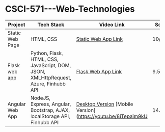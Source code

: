 # CSCI-571---Web-Technologies

Project  | Tech Stack | Video Link | Score | PDF
------------- | ------------- | ------------- | ------------- | -------------
Static Web Page | HTML, CSS | [Static Web App Link](https://youtu.be/avB4zk-Jh7g) | 10/10 | [HW3](https://github.com/arshiashaik/CSCI-571---Web-Technologies/blob/main/HW3_Description.pdf)
Flask web app | Python, Flask, HTML, CSS, JavaScript, DOM, JSON, XMLHttpRequest, Azure, Finhubb API | [Flask Web App Link](https://youtu.be/6PpRAlm_xuw) | 9.5/10 | [HW6](https://github.com/arshiashaik/CSCI-571---Web-Technologies/blob/main/HW6_Description.pdf)
Angular Web App | NodeJS, Express, Angular, Bootstrap, AJAX, localStorage API, Finhubb API | [Desktop Version](https://youtu.be/JWNlCecOP0g) [Mobile Version](https://youtu.be/8iTepaim9kU | 14.4/15 | [HW8](https://github.com/arshiashaik/CSCI-571---Web-Technologies/blob/main/HW8_Description.pdf)
